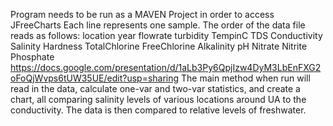 Program needs to be run as a MAVEN Project in order to access JFreeCharts
Each line represents one sample. The order of the data file reads as follows:
location year flowrate turbidity TempinC TDS Conductivity Salinity Hardness TotalChlorine FreeChlorine Alkalinity pH Nitrate Nitrite Phosphate
https://docs.google.com/presentation/d/1aLb3Py6QpjIzw4DyM3LbEnFXG2oFoQjWvps6tUW35UE/edit?usp=sharing 
The main method when run will read in the data, calculate one-var and two-var statistics, and create a chart, all comparing salinity levels of various locations around UA to the conductivity. The data is then compared to relative levels of freshwater.
